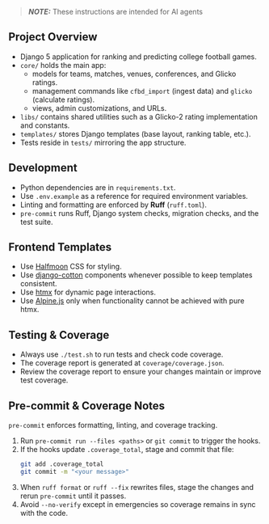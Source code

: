> **_NOTE:_** These instructions are intended for AI agents

## Project Overview

- Django 5 application for ranking and predicting college football games.
- `core/` holds the main app:
  - models for teams, matches, venues, conferences, and Glicko ratings.
  - management commands like `cfbd_import` (ingest data) and `glicko` (calculate ratings).
  - views, admin customizations, and URLs.
- `libs/` contains shared utilities such as a Glicko-2 rating implementation and constants.
- `templates/` stores Django templates (base layout, ranking table, etc.).
- Tests reside in `tests/` mirroring the app structure.

## Development

- Python dependencies are in `requirements.txt`.
- Use `.env.example` as a reference for required environment variables.
- Linting and formatting are enforced by **Ruff** (`ruff.toml`).
- `pre-commit` runs Ruff, Django system checks, migration checks, and the test suite.

## Frontend Templates

- Use [Halfmoon](https://www.gethalfmoon.com/) CSS for styling.
- Use [django-cotton](https://github.com/adamghill/django-cotton) components whenever possible to keep templates consistent.
- Use [htmx](https://htmx.org/) for dynamic page interactions.
- Use [Alpine.js](https://alpinejs.dev/) only when functionality cannot be achieved with pure htmx.

## Testing & Coverage

- Always use `./test.sh` to run tests and check code coverage.
- The coverage report is generated at `coverage/coverage.json`.
- Review the coverage report to ensure your changes maintain or improve test coverage.

## Pre-commit & Coverage Notes

`pre-commit` enforces formatting, linting, and coverage tracking.

1. Run `pre-commit run --files <paths>` or `git commit` to trigger the hooks.
2. If the hooks update `.coverage_total`, stage and commit that file:
   ```bash
   git add .coverage_total
   git commit -m "<your message>"
   ```
3. When `ruff format` or `ruff --fix` rewrites files, stage the changes and rerun `pre-commit` until it passes.
4. Avoid `--no-verify` except in emergencies so coverage remains in sync with the code.

